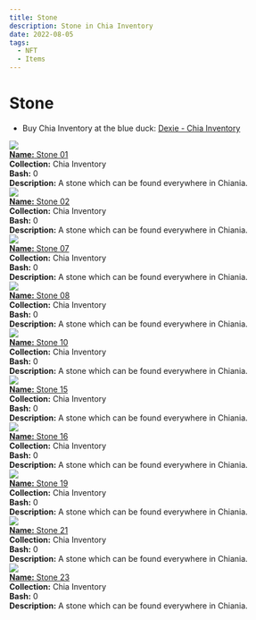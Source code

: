 ```yaml
---
title: Stone
description: Stone in Chia Inventory
date: 2022-08-05
tags:
  - NFT
  - Items
---
```


# Stone

- Buy Chia Inventory at the blue duck: [Dexie - Chia Inventory](https://dexie.space/offers/col16fpva26fhdjp2echs3cr7c30gzl7qe67hu9grtsjcqldz354asjsyzp6wx/xch)

<div class="item_thumbnail_detail">
<img src="https://djxxkjx52yigcm7sorhjvkr2xrtestgpddftrhd5pwwfuuvp.arweave.net/Gm9_1Jv3W_EGEz8nROmqo6vGZJTM8YyzicfX2sWlKvE"><br/>
<div><a href="https://www.spacescan.io/xch/coin/0x8cec523a426c60b25457db6a40cd914e739616077474fcd3a8b9c62234ec1b5d"><strong>Name:</strong> Stone 01</a></div>
<div><strong>Collection:</strong> Chia Inventory</div>
<div><strong>Bash:</strong> 0</div>
<div><strong>Description:</strong> A stone which can be found everywhere in Chiania.</div>
</div>
<div class="item_thumbnail_detail">
<img src="https://tse2buqmvjecgofpixjezdzkpddbqtcnrzdjditi4txhvuq.arweave.net/nImg0gyqSCM4_r0XSTI8qeM_Y--YTE2ORpGiaOTuetI"><br/>
<div><a href="https://www.spacescan.io/xch/coin/0xc644521fdd73ab89c373e96e42af99d2993cb3029f4b89dbb717f731b0febc48"><strong>Name:</strong> Stone 02</a></div>
<div><strong>Collection:</strong> Chia Inventory</div>
<div><strong>Bash:</strong> 0</div>
<div><strong>Description:</strong> A stone which can be found everywhere in Chiania.</div>
</div>
<div class="item_thumbnail_detail">
<img src="https://or6t2cedelnjo3b4uddliinfe6tj3jz664nkw3mhzvdbjv6ihfma.arweave.net/dH09CIMi2pdsPKDGtCGlJ6adpz73Gqtth81GFNfIOVg"><br/>
<div><a href="https://www.spacescan.io/xch/coin/0xe6282ea7067f34d4167783bdb89819fc0622b83a25e5152289e8c51d2b276ce5"><strong>Name:</strong> Stone 07</a></div>
<div><strong>Collection:</strong> Chia Inventory</div>
<div><strong>Bash:</strong> 0</div>
<div><strong>Description:</strong> A stone which can be found everywhere in Chiania.</div>
</div>
<div class="item_thumbnail_detail">
<img src="https://ctxekgklf2tajkcmjc5xlupo2eixxoyrcy6q4gybwflrj444ma.arweave.net/FO5FGUsupg_SoTEi7ddHu0RF7uxEWPQ4bAbFXFPOcYA"><br/>
<div><a href="https://www.spacescan.io/xch/coin/0x90ba0151caf7363cc079fcb770ef97568d65294b2b9426d0f82ee441711704de"><strong>Name:</strong> Stone 08</a></div>
<div><strong>Collection:</strong> Chia Inventory</div>
<div><strong>Bash:</strong> 0</div>
<div><strong>Description:</strong> A stone which can be found everywhere in Chiania.</div>
</div>
<div class="item_thumbnail_detail">
<img src="https://itcwhnfjgrhqslfiiaeie73cmcucqjoekb3qqlt5ietbrw4j.arweave.net/RMVjtKk0TwksqEA_Ign-9iYKgoJcRQdwgufUEmGNuJI"><br/>
<div><a href="https://www.spacescan.io/xch/coin/0x2eba06e7ef36d3fde22418a1e72f815f171be70370f5c0711b6914437936fc79"><strong>Name:</strong> Stone 10</a></div>
<div><strong>Collection:</strong> Chia Inventory</div>
<div><strong>Bash:</strong> 0</div>
<div><strong>Description:</strong> A stone which can be found everywhere in Chiania.</div>
</div>
<div class="item_thumbnail_detail">
<img src="https://lpkqufnagvdm3fnyzcgg7hhlnbrowhjj5vbi3goptubly7i7fxdq.arweave.net/W9UKFaA1Rs2VuMiMb5zraGLrHSntQo2Zz50CvH0fLcc"><br/>
<div><a href="https://www.spacescan.io/xch/coin/0x8c4462c60a6b492adc68e68f65b2a1f1693b5123e3217262c8227e1ec3cc7266"><strong>Name:</strong> Stone 15</a></div>
<div><strong>Collection:</strong> Chia Inventory</div>
<div><strong>Bash:</strong> 0</div>
<div><strong>Description:</strong> A stone which can be found everywhere in Chiania.</div>
</div>
<div class="item_thumbnail_detail">
<img src="https://ad7qwazr4vl5jiooup23opifhu3n2n4wbjdb62aplxss5622vu.arweave.net/AP8-LAzHlV9ShzqP1tz0FPTbdN5YKRh9oD13lLvtarQ"><br/>
<div><a href="https://www.spacescan.io/xch/coin/0x5244a7f429852ce492ea4f6b4433c79dccf5182c58e60d886cfc31a643ff6a94"><strong>Name:</strong> Stone 16</a></div>
<div><strong>Collection:</strong> Chia Inventory</div>
<div><strong>Bash:</strong> 0</div>
<div><strong>Description:</strong> A stone which can be found everywhere in Chiania.</div>
</div>
<div class="item_thumbnail_detail">
<img src="https://mccgdudvdfzs5iedw56cfmckefqn4zgyg2u5tgdvo7kgehcy.arweave.net/YIRh0HUZcy6gg7d8IrBKIW--DeZNg2qdmY-dXfUYhxY"><br/>
<div><a href="https://www.spacescan.io/xch/coin/0x0c7411482da3a2c5f3819fcf38cb1137309b78f292aff237b4d7581fc4e5a69e"><strong>Name:</strong> Stone 19</a></div>
<div><strong>Collection:</strong> Chia Inventory</div>
<div><strong>Bash:</strong> 0</div>
<div><strong>Description:</strong> A stone which can be found everywhere in Chiania.</div>
</div>
<div class="item_thumbnail_detail">
<img src="https://x2t7glnx7evx2igefxycenorvzzebsb5mkm3pxb7tdolsc2r.arweave.net/v_qfzLbf5K3-0gxC3wIjXRrnJAyD1imbfcP5jcuQtR8"><br/>
<div><a href="https://www.spacescan.io/xch/coin/0x7385e7765bdfebbccfa0afb12dba596210d45f5df52c78e4ae64415fc0e28fda"><strong>Name:</strong> Stone 21</a></div>
<div><strong>Collection:</strong> Chia Inventory</div>
<div><strong>Bash:</strong> 0</div>
<div><strong>Description:</strong> A stone which can be found everywhere in Chiania.</div>
</div>
<div class="item_thumbnail_detail">
<img src="https://tpiovso3m7fmgvftuucwpeorkc7c24l3f6socxgngltgokx3iu.arweave.net/m9DqydtnysNUs6UFZ5HRUL4tcXs_vpOFczTLmZyr7RU"><br/>
<div><a href="https://www.spacescan.io/xch/coin/0x5b8e52b6010e807072a3dd4b31598e1d09ac674de15835e41a6f3be0760b0d13"><strong>Name:</strong> Stone 23</a></div>
<div><strong>Collection:</strong> Chia Inventory</div>
<div><strong>Bash:</strong> 0</div>
<div><strong>Description:</strong> A stone which can be found everywhere in Chiania.</div>
</div>

